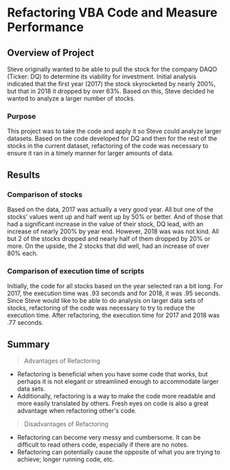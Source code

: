 # Refactoring VBA Code and Measure Performance

## Overview of Project

Steve originally wanted to be able to pull the stock for the company DAQO (Ticker: DQ) to determine its viability for investment.  Initial analysis indicated that the first year (2017) the stock skyrocketed by nearly 200%, but that in 2018 it dropped by over 63%.  Based on this, Steve decided he wanted to analyze a larger number of stocks.
  

### Purpose

This project was to take the code and apply it so Steve could analyze larger datasets.  Based on the code developed for DQ and then for the rest of the stocks in the current dataset, refactoring of the code was necessary to ensure it ran in a timely manner for larger amounts of data.

## Results
### Comparison of stocks
Based on the data, 2017 was actually a very good year.  All but one of the stocks' values went up and half went up by 50% or better.  And of those that had a significant increase in the value of their stock, DQ lead, with an increase of nearly 200% by year end.  However, 2018 was was not kind.  All but 2 of the stocks dropped and nearly half of them dropped by 20% or more.  On the upside, the 2 stocks that did well, had an increase of over 80% each.

### Comparison of execution time of scripts
Initially, the code for all stocks based on the year selected ran a bit long.  For 2017, the execution time was .93 seconds and for 2018, it was .95 seconds.  Since Steve would like to be able to do analysis on larger data sets of stocks, refactoring of the code was necessary to try to reduce the execution time.  After refactoring, the execution time for 2017 and 2018 was .77 seconds. 

## Summary

>Advantages of Refactoring
- Refactoring is beneficial when you have some code that works, but perhaps it is not elegant or streamlined enough to accommodate larger data sets.  
- Additionally, refactoring is a way to make the code more readable and more easily translated by others.  Fresh eyes on code is also a great advantage when refactoring other's code.

>Disadvantages of Refactoring
- Refactoring can become very messy and cumbersome.  It can be difficult to read others code, especially if there are no notes.
- Refactoring can potentially cause the opposite of what you are trying to achieve; longer running code, etc.
